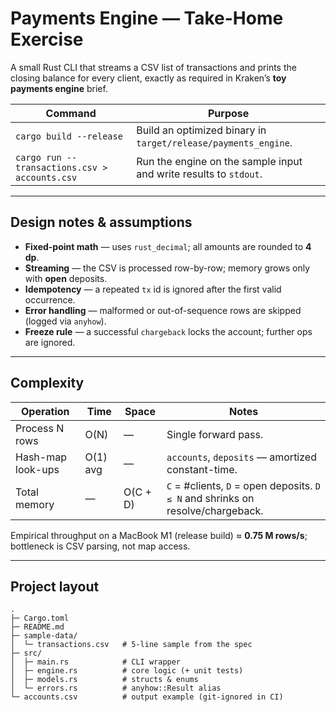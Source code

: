 # Payments Engine — Take-Home Exercise

A small Rust CLI that streams a CSV list of transactions and prints the closing
balance for every client, exactly as required in Kraken’s **toy payments
engine** brief.

| Command                                           | Purpose                                                         |
| ------------------------------------------------- | --------------------------------------------------------------- |
| `cargo build --release`                           | Build an optimized binary in `target/release/payments_engine`. |
| `cargo run -- transactions.csv > accounts.csv`    | Run the engine on the sample input and write results to `stdout`. |

---

## Design notes & assumptions

* **Fixed-point math** — uses `rust_decimal`; all amounts are rounded to **4 dp**.  
* **Streaming** — the CSV is processed row-by-row; memory grows only with **open** deposits.  
* **Idempotency** — a repeated `tx` id is ignored after the first valid occurrence.  
* **Error handling** — malformed or out-of-sequence rows are skipped (logged via `anyhow`).  
* **Freeze rule** — a successful `chargeback` locks the account; further ops are ignored.  

---

## Complexity

| Operation             | Time | Space          | Notes                                                                 |
| --------------------- | ---- | -------------- | --------------------------------------------------------------------- |
| Process N rows        | O(N) | —              | Single forward pass.                                                  |
| Hash-map look-ups     | O(1) avg | —          | `accounts`, `deposits` — amortized constant-time.                     |
| Total memory          | —    | O(C + D)       | `C` = #clients, `D` = open deposits. `D ≤ N` and shrinks on resolve/chargeback. |

Empirical throughput on a MacBook M1 (release build) ≈ **0.75 M rows/s**;
bottleneck is CSV parsing, not map access.

---

## Project layout

```text
.
├─ Cargo.toml
├─ README.md
├─ sample-data/
│  └─ transactions.csv   # 5-line sample from the spec
├─ src/
│  ├─ main.rs            # CLI wrapper
│  ├─ engine.rs          # core logic (+ unit tests)
│  ├─ models.rs          # structs & enums
│  └─ errors.rs          # anyhow::Result alias
└─ accounts.csv          # output example (git-ignored in CI)
